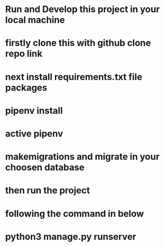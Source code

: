 # Run and Develop this project in your local machine 
# firstly clone this with github clone repo link 
# next install requirements.txt file packages
# pipenv install 
# active pipenv 
# makemigrations and migrate in your choosen database
# then run the project
# following the command in below
#  python3 manage.py runserver